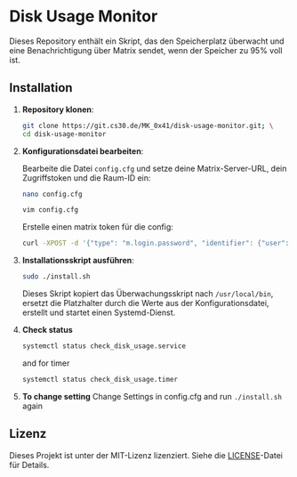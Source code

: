    # Disk Usage Monitor

   Dieses Repository enthält ein Skript, das den Speicherplatz überwacht und eine Benachrichtigung über Matrix sendet, wenn der Speicher zu 95% voll ist.

   ## Installation

   1. **Repository klonen**:

      ```bash
      git clone https://git.cs30.de/MK_0x41/disk-usage-monitor.git; \
      cd disk-usage-monitor
      ```

   2. **Konfigurationsdatei bearbeiten**:

      Bearbeite die Datei `config.cfg` und setze deine Matrix-Server-URL, dein Zugriffstoken und die Raum-ID ein:

      ```bash
      nano config.cfg
      ```

      ```bash
      vim config.cfg
      ```

      Erstelle einen matrix token für die config:
      ```bash
      curl -XPOST -d '{"type": "m.login.password", "identifier": {"user": "botusername", "type": "m.id.user"}, "password": "passwordforuser"}' "https://home.server/_matrix/client/r0/login"
      ```

   3. **Installationsskript ausführen**:

      ```bash
      sudo ./install.sh
      ```

      Dieses Skript kopiert das Überwachungsskript nach `/usr/local/bin`, ersetzt die Platzhalter durch die Werte aus der Konfigurationsdatei, erstellt und startet einen Systemd-Dienst.
   4. **Check status**

      ```bash
      systemctl status check_disk_usage.service
      ```

      and for timer

      ```bash
      systemctl status check_disk_usage.timer
      ```
   5. **To change setting**
      Change Settings in config.cfg and run `./install.sh` again

   ## Lizenz

   Dieses Projekt ist unter der MIT-Lizenz lizenziert. Siehe die [LICENSE](https://git.cs30.de/MK_0x41/disk-usage-monitor/src/branch/main/LICENSE)-Datei für Details.
